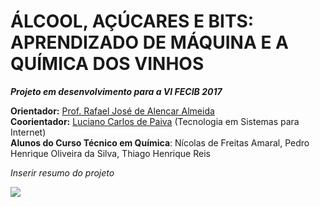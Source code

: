# ÁLCOOL, AÇÚCARES E BITS: APRENDIZADO DE MÁQUINA E A QUÍMICA DOS VINHOS

___Projeto em desenvolvimento para a VI FECIB 2017___

__Orientador:__ <a href="http://lattes.cnpq.br/3995585094514614" target="_blank">Prof. Rafael José de Alencar Almeida</a><br />
__Coorientador:__ <a href="http://lattes.cnpq.br/4539575610533576" target="_blank">Luciano Carlos de Paiva</a> (Tecnologia em Sistemas para Internet)<br>
__Alunos do Curso Técnico em Química__: Nícolas de Freitas Amaral, Pedro Henrique Oliveira da Silva, Thiago Henrique Reis<br />

_Inserir resumo do projeto_

<img src="http://aprendizadodemaquina.com.br/grafico_vinho.png">

